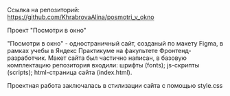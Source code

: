 Cсылка на репозиторий: https://github.com/KhrabrovaAlina/posmotri_v_okno

Проект "Посмотри в окно"

"Посмотри в окно" - одностраничный сайт, созданый по макету Figma, в рамках учебы в Яндекс Практикуме на факультете Фронтенд-разработчик. Макет сайта был частично написан, 
в базовую комплектацию репозитория входили:
шрифты (fonts);
js-скрипты (scripts);
html-страница сайта (index.html).

Проектная работа заключалась в стилизации сайта с помощью style.css

